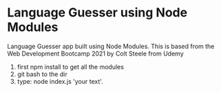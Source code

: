 # Language Guesser using Node Modules
 Language Guesser app built using Node Modules. This is based from the Web Development Bootcamp 2021 by Colt Steele from Udemy
 
 1. first npm install to get all the modules
 2. git bash to the dir
 3. type: node index.js 'your text'.
